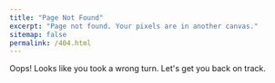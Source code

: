 ```yaml
---
title: "Page Not Found"
excerpt: "Page not found. Your pixels are in another canvas."
sitemap: false
permalink: /404.html
---
```


Oops! Looks like you took a wrong turn. Let's get you back on track.

<script type="text/javascript">
  var GOOG_FIXURL_LANG = 'en';
  var GOOG_FIXURL_SITE = '{{ site.url }}'
</script>
<script type="text/javascript"
  src="//linkhelp.clients.google.com/tbproxy/lh/wm/fixurl.js">
</script>
